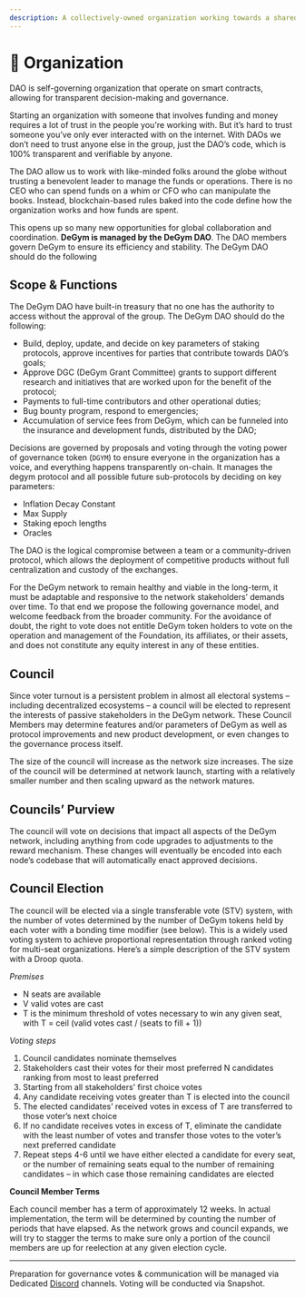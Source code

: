 ```yaml
---
description: A collectively-owned organization working towards a shared mission.
---
```


# 👥 Organization

DAO is self-governing organization that operate on smart contracts, allowing for transparent decision-making and governance.

Starting an organization with someone that involves funding and money requires a lot of trust in the people you're working with. But it’s hard to trust someone you’ve only ever interacted with on the internet. With DAOs we don’t need to trust anyone else in the group, just the DAO’s code, which is 100% transparent and verifiable by anyone.

The DAO allow us to work with like-minded folks around the globe without trusting a benevolent leader to manage the funds or operations. There is no CEO who can spend funds on a whim or CFO who can manipulate the books. Instead, blockchain-based rules baked into the code define how the organization works and how funds are spent.

This opens up so many new opportunities for global collaboration and coordination. **DeGym is managed by the DeGym DAO**. The DAO members govern DeGym to ensure its efficiency and stability. The DeGym DAO should do the following

## Scope & Functions <a href="#scope-of-the-dao" id="scope-of-the-dao"></a>

The DeGym DAO have built-in treasury that no one has the authority to access without the approval of the group. The DeGym DAO should do the following:

* Build, deploy, update, and decide on key parameters of staking protocols, approve incentives for parties that contribute towards DAO’s goals;
* Approve DGC (DeGym Grant Committee) grants to support different research and initiatives that are worked upon for the benefit of the protocol;
* Payments to full-time contributors and other operational duties;
* Bug bounty program, respond to emergencies;
* Accumulation of service fees from DeGym, which can be funneled into the insurance and development funds, distributed by the DAO;

Decisions are governed by proposals and voting through the voting power of governance token (`DGYM`) to ensure everyone in the organization has a voice, and everything happens transparently on-chain. It manages the degym protocol and all possible future sub-protocols by deciding on key parameters:

* Inflation Decay Constant
* Max Supply
* Staking epoch lengths
* Oracles

The DAO is the logical compromise between a team or a community-driven protocol, which allows the deployment of competitive products without full centralization and custody of the exchanges.

For the DeGym network to remain healthy and viable in the long-term, it must be adaptable and responsive to the network stakeholders’ demands over time. To that end we propose the following governance model, and welcome feedback from the broader community. For the avoidance of doubt, the right to vote does not entitle DeGym token holders to vote on the operation and management of the Foundation, its affiliates, or their assets, and does not constitute any equity interest in any of these entities.

## **Council**

Since voter turnout is a persistent problem in almost all electoral systems – including decentralized ecosystems – a council will be elected to represent the interests of passive stakeholders in the DeGym network. These Council Members may determine features and/or parameters of DeGym as well as protocol improvements and new product development, or even changes to the governance process itself.

The size of the council will increase as the network size increases. The size of the council will be determined at network launch, starting with a relatively smaller number and then scaling upward as the network matures.

## **Councils’ Purview**

The council will vote on decisions that impact all aspects of the DeGym network, including anything from code upgrades to adjustments to the reward mechanism. These changes will eventually be encoded into each node’s codebase that will automatically enact approved decisions.

## **Council Election**

The council will be elected via a single transferable vote (STV) system, with the number of votes determined by the number of DeGym tokens held by each voter with a bonding time modifier (see below). This is a widely used voting system to achieve proportional representation through ranked voting for multi-seat organizations. Here’s a simple description of the STV system with a Droop quota.

_Premises_

* N seats are available
* V valid votes are cast
* T is the minimum threshold of votes necessary to win any given seat, with T = ceil (valid votes cast / (seats to fill + 1))

_Voting steps_

1. Council candidates nominate themselves
2. Stakeholders cast their votes for their most preferred N candidates ranking from most to least preferred
3. Starting from all stakeholders’ first choice votes
4. Any candidate receiving votes greater than T is elected into the council
5. The elected candidates’ received votes in excess of T are transferred to those voter’s next choice
6. If no candidate receives votes in excess of T, eliminate the candidate with the least number of votes and transfer those votes to the voter’s next preferred candidate
7. Repeat steps 4-6 until we have either elected a candidate for every seat, or the number of remaining seats equal to the number of remaining candidates – in which case those remaining candidates are elected

**Council Member Terms**

Each council member has a term of approximately 12 weeks. In actual implementation, the term will be determined by counting the number of periods that have elapsed. As the network grows and council expands, we will try to stagger the terms to make sure only a portion of the council members are up for reelection at any given election cycle.

***

Preparation for governance votes & communication will be managed via Dedicated [Discord](https://discord.gg/zFSBQtfF) channels. Voting will be conducted via Snapshot.
